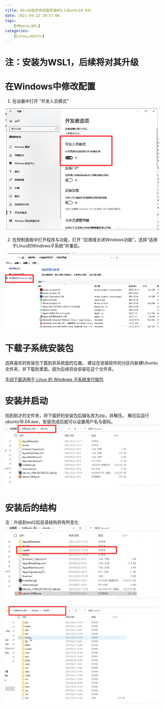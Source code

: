 ```yaml
---
title: Win10在非系统盘安装WSL(ubuntu18.04)
date: 2021-04-23 20:57:06
tags: 
    [VMware,WSL] 
categories: 
    [Linux,ubuntu]
---
```


# 注：安装为WSL1，后续将对其升级

# 在Windows中修改配置
1. 在设置中打开  “开发人员模式”

![设置](../../images/Win10在非系统盘安装WSL-ubuntu18-04/设置.png)


2. 在控制面板中打开程序与功能，打开  “应用或关闭Windows功能”，选择“适用于Linux的Windows子系统“并重启。


![控制面板](../../images/Win10在非系统盘安装WSL-ubuntu18-04/控制面板.png)

# 下载子系统安装包
选择喜欢的安装包下载到非系统盘的位置。
建议在安装软件的分区内新建Ubuntu文件夹，并下载到里面，因为后续将会安装在这个文件夹。

[手动下载适用于 Linux 的 Windows 子系统发行版包](https://docs.microsoft.com/zh-cn/windows/wsl/install-manual)

# 安装并启动
找到刚才的文件夹，将下载好的安装包后缀名改为zip，并解压。
解压后运行ubuntu18.04.exe，安装完成后就可以设置用户名与密码。
![结构01](../../images/Win10在非系统盘安装WSL-ubuntu18-04/结构01.png)

# 安装后的结构
注：升级到wsl2后目录结构将有所变化
![结构02](../../images/Win10在非系统盘安装WSL-ubuntu18-04/结构02.png)

![结构03](../../images/Win10在非系统盘安装WSL-ubuntu18-04/结构03.png)

